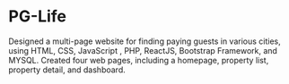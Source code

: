 # PG-Life
Designed a multi-page website for finding paying guests in various cities, using HTML, CSS, JavaScript , PHP, ReactJS, Bootstrap Framework, and MYSQL. Created four web pages, including a homepage, property list, property detail, and dashboard.
